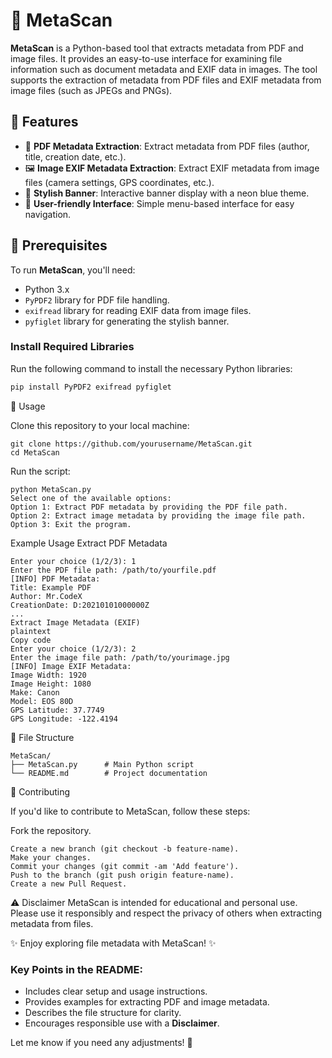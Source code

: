 # 📑 **MetaScan**

**MetaScan** is a Python-based tool that extracts metadata from PDF and image files. It provides an easy-to-use interface for examining file information such as document metadata and EXIF data in images. The tool supports the extraction of metadata from PDF files and EXIF metadata from image files (such as JPEGs and PNGs).

## 🚀 Features

- 📄 **PDF Metadata Extraction**: Extract metadata from PDF files (author, title, creation date, etc.).
- 🖼️ **Image EXIF Metadata Extraction**: Extract EXIF metadata from image files (camera settings, GPS coordinates, etc.).
- 🎨 **Stylish Banner**: Interactive banner display with a neon blue theme.
- 🔧 **User-friendly Interface**: Simple menu-based interface for easy navigation.

## 📝 Prerequisites

To run **MetaScan**, you'll need:

- Python 3.x
- `PyPDF2` library for PDF file handling.
- `exifread` library for reading EXIF data from image files.
- `pyfiglet` library for generating the stylish banner.

### Install Required Libraries

Run the following command to install the necessary Python libraries:

```bash
pip install PyPDF2 exifread pyfiglet
```
🔧 Usage

Clone this repository to your local machine:

```Copy code
git clone https://github.com/yourusername/MetaScan.git
cd MetaScan
```
Run the script:

```Copy code
python MetaScan.py
Select one of the available options:
Option 1: Extract PDF metadata by providing the PDF file path.
Option 2: Extract image metadata by providing the image file path.
Option 3: Exit the program.
```
Example Usage
Extract PDF Metadata

```Copy code
Enter your choice (1/2/3): 1
Enter the PDF file path: /path/to/yourfile.pdf
[INFO] PDF Metadata:
Title: Example PDF
Author: Mr.CodeX
CreationDate: D:20210101000000Z
...
Extract Image Metadata (EXIF)
plaintext
Copy code
Enter your choice (1/2/3): 2
Enter the image file path: /path/to/yourimage.jpg
[INFO] Image EXIF Metadata:
Image Width: 1920
Image Height: 1080
Make: Canon
Model: EOS 80D
GPS Latitude: 37.7749
GPS Longitude: -122.4194
```
📄 File Structure

```Copy code
MetaScan/
├── MetaScan.py      # Main Python script
└── README.md        # Project documentation
```
🤝 Contributing

If you'd like to contribute to MetaScan, follow these steps:

Fork the repository.
```
Create a new branch (git checkout -b feature-name).
Make your changes.
Commit your changes (git commit -am 'Add feature').
Push to the branch (git push origin feature-name).
Create a new Pull Request.
```
⚠️ Disclaimer
MetaScan is intended for educational and personal use. Please use it responsibly and respect the privacy of others when extracting metadata from files.

✨ Enjoy exploring file metadata with MetaScan! ✨


### Key Points in the README:
- Includes clear setup and usage instructions.
- Provides examples for extracting PDF and image metadata.
- Describes the file structure for clarity.
- Encourages responsible use with a **Disclaimer**.

Let me know if you need any adjustments! 🌟
